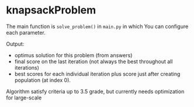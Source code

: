 # knapsackProblem
The main function is `solve_problem()` in `main.py` in which You can configure each parameter.

Output:
- optimus solution for this problem (from answers)
- final score on the last iteration (not always the best throughout all iterations)
- best scores for each individual iteration plus score just after creating population (at index 0).

Algorithm satisfy criteria up to 3.5 grade, but currently needs optimization for large-scale